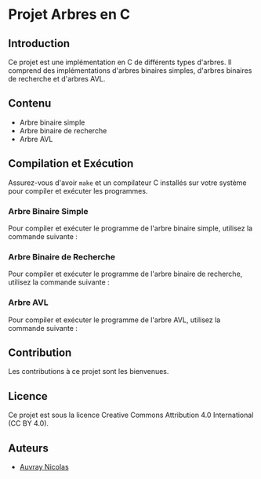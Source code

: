 # Projet Arbres en C

## Introduction
Ce projet est une implémentation en C de différents types d'arbres. Il comprend des implémentations d'arbres binaires simples, d'arbres binaires de recherche et d'arbres AVL.

## Contenu
- Arbre binaire simple
- Arbre binaire de recherche
- Arbre AVL

## Compilation et Exécution
Assurez-vous d'avoir `make` et un compilateur C installés sur votre système pour compiler et exécuter les programmes.

### Arbre Binaire Simple
Pour compiler et exécuter le programme de l'arbre binaire simple, utilisez la commande suivante :

### Arbre Binaire de Recherche
Pour compiler et exécuter le programme de l'arbre binaire de recherche, utilisez la commande suivante :

### Arbre AVL
Pour compiler et exécuter le programme de l'arbre AVL, utilisez la commande suivante :

## Contribution
Les contributions à ce projet sont les bienvenues.

## Licence
Ce projet est sous la licence Creative Commons Attribution 4.0 International (CC BY 4.0).

## Auteurs
- [Auvray Nicolas](https://github.com/diveaire)

